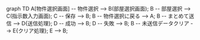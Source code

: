 graph TD
    A[物件選択画面] -- 物件選択 --> B(部屋選択画面);
    B -- 部屋選択 --> C(指示数入力画面);
    C -- 保存 --> B;
    B -- 物件選択に戻る --> A;
    B -- まとめて送信 --> D{送信処理};
    D -- 成功 --> B;
    D -- 失敗 --> B;
    B -- 未送信データクリア --> E{クリア処理};
    E --> B;
